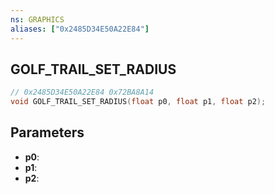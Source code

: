 ```yaml
---
ns: GRAPHICS
aliases: ["0x2485D34E50A22E84"]
---
```

## GOLF_TRAIL_SET_RADIUS

```c
// 0x2485D34E50A22E84 0x72BA8A14
void GOLF_TRAIL_SET_RADIUS(float p0, float p1, float p2);
```

## Parameters
* **p0**:
* **p1**:
* **p2**:

